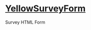 # <a href="https://ardeshirv.github.io/YellowSurveyForm/" alt="Navigate to Yellow Survey Form">YellowSurveyForm</a>
<p>Survey HTML Form</p><br>
